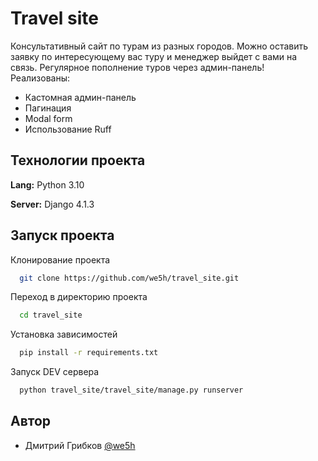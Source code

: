 # Travel site

Консультативный сайт по турам из разных городов.
Можно оставить заявку по интересующему вас туру и менеджер выйдет с вами на связь.
Регулярное пополнение туров через админ-панель!
Реализованы:
- Кастомная админ-панель
- Пагинация
- Modal form
- Использование Ruff

## Технологии проекта

**Lang:** Python 3.10

**Server:** Django 4.1.3


## Запуск проекта

Клонирование проекта

```bash
  git clone https://github.com/we5h/travel_site.git
```

Переход в директорию проекта

```bash
  cd travel_site
```

Установка зависимостей

```bash
  pip install -r requirements.txt
```

Запуск DEV сервера

```bash
  python travel_site/travel_site/manage.py runserver
```


## Автор

- Дмитрий Грибков [@we5h](https://www.github.com/we5h)
